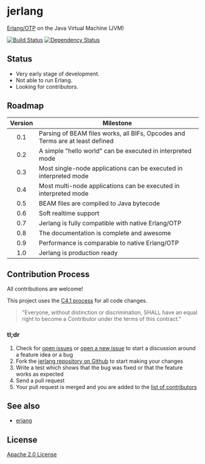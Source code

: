 # jerlang

[Erlang/OTP](https://github.com/erlang/otp) on the Java Virtual Machine (JVM)

[![Build Status](https://img.shields.io/travis/jerlang/jerlang.svg?branch=master&style=flat)](https://travis-ci.org/jerlang/jerlang)
[![Dependency Status](https://www.versioneye.com/user/projects/55acc9853065350023000481/badge.svg?style=flat)](https://www.versioneye.com/user/projects/55acc9853065350023000481)

## Status

* Very early stage of development.
* Not able to run Erlang.
* Looking for contributors.

## Roadmap

|Version|Milestone|
|:-----:|---------|
|0.1    |Parsing of BEAM files works, all BIFs, Opcodes and Terms are at least defined|
|0.2    |A simple "hello world" can be executed in interpreted mode|
|0.3    |Most single-node applications can be executed in interpreted mode|
|0.4    |Most multi-node applications can be executed in interpreted mode|
|0.5    |BEAM files are compiled to Java bytecode|
|0.6    |Soft realtime support|
|0.7    |Jerlang is fully compatible with native Erlang/OTP|
|0.8    |The documentation is complete and awesome|
|0.9    |Performance is comparable to native Erlang/OTP|
|1.0    |Jerlang is production ready|

## Contribution Process

All contributions are welcome!

This project uses the [C4.1 process](http://rfc.zeromq.org/spec:22)
for all code changes.

> "Everyone, without distinction or discrimination,
> SHALL have an equal right to become a Contributor
> under the terms of this contract."

### tl;dr

1. Check for [open issues](https://github.com/jerlang/jerlang/issues) or
[open a new issue](https://github.com/jerlang/jerlang/issues/new) to start
a discussion around a feature idea or a bug
2. Fork the [jerlang repository on Github](https://github.com/jerlang/jerlang)
to start making your changes
3. Write a test which shows that the bug was fixed or that the feature works
as expected
4. Send a pull request
5. Your pull request is merged and you are added to the
[list of contributors](https://github.com/jerlang/jerlang/graphs/contributors)

## See also

* [erjang](https://github.com/trifork/erjang)

## License

[Apache 2.0 License](LICENSE)
